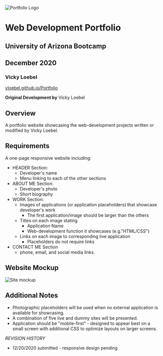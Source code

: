 ![Portfolio Logo](./assets/images/Portfolio-Logo.png)  
# Web Development Portfolio
## University of Arizona Bootcamp  
## December 2020
### Vicky Loebel

[vloebel.github.io/Portfolio](https://vloebel.github.io/Portfolio-v1/) 

**Original Development by**
Vicky Loebel  


## Overview
A portfolio website showcasing the web-development projects written or modified by Vicky Loebel.   

## Requirements  
A one-page responsive website including:
* HEADER Section:  
   * Developer's name  
   * Menu linking to each of the other sections  
* ABOUT ME Section: 
   * Developer's photo
   * Short biography  
* WORK Section:  
   * Images of applications (or application placeholders) that showcase developer's work 
       * The first application/image should be larger than the others 
   * Titles on each image stating  
       * Application Name  
       * Web-development function it showcases (e.g."HTML/CSS")
   * Links on each image to corresponding live application  
       * Placeholders do not require links  
* CONTACT ME Section  
   * phone, email, and social media links. 


## Website  Mockup

![Site mockup](./resource-docs/showcase-mockup.png)

## Additional Notes
   * Photographic placeholders will be used when no external application is available for showcasing. 
   * A combination of five live and dummy sites will be presented.
   * Application should be "mobile-first" - designed to appear best on a small screen with additional CSS to optimize layouts on larger screens.  

*REVISION HISTORY*
 - 12/20/2020 submitted - responsive design pending

